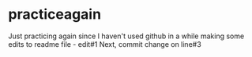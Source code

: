 # practiceagain
Just practicing again since I haven't used github in a while
making some edits to readme file - edit#1
Next, commit change on line#3
